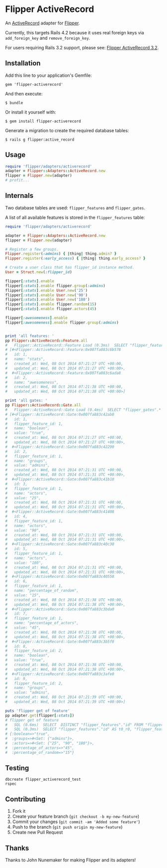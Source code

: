 # Flipper ActiveRecord

An [ActiveRecord](https://github.com/rails/rails/tree/master/activerecord) adapter for [Flipper](https://github.com/jnunemaker/flipper).

Currently, this targets Rails 4.2 because it uses real foreign keys via
`add_foreign_key` and `remove_foreign_key`. 

For users requiring Rails 3.2 support, please see: [Flipper ActiveRecord 3.2](https://github.com/blueboxjesse/flipper-activerecord).

## Installation

Add this line to your application's Gemfile:

    gem 'flipper-activerecord'

And then execute:

    $ bundle

Or install it yourself with:

    $ gem install flipper-activerecord

Generate a migration to create the required database tables:

    $ rails g flipper:active_record

## Usage

```ruby
require 'flipper/adapters/activerecord'
adapter = Flipper::Adapters::ActiveRecord.new
flipper = Flipper.new(adapter)
# profit...
```

## Internals

Two database tables are used: `flipper_features` and `flipper_gates`.

A list of all available features is stored in the `flipper_features` table:

```ruby
require 'flipper/adapters/activerecord'

adapter = Flipper::Adapters::ActiveRecord.new
flipper = Flipper.new(adapter)

# Register a few groups.
Flipper.register(:admins) { |thing| thing.admin? }
Flipper.register(:early_access) { |thing| thing.early_access? }

# Create a user class that has flipper_id instance method.
User = Struct.new(:flipper_id)

flipper[:stats].enable
flipper[:stats].enable flipper.group(:admins)
flipper[:stats].enable User.new('25')
flipper[:stats].enable User.new('90')
flipper[:stats].enable User.new('180')
flipper[:stats].enable flipper.random(15)
flipper[:stats].enable flipper.actors(45)

flipper[:awesomeness].enable
flipper[:awesomeness].enable flipper.group(:admins)


print 'all features: '
pp Flipper::ActiveRecord::Feature.all
#   Flipper::ActiveRecord::Feature Load (0.3ms)  SELECT "flipper_features".* FROM "flipper_features"
# [#<Flipper::ActiveRecord::Feature:0x007fa883c6b578
#   id: 1,
#   name: "stats",
#   created_at: Wed, 08 Oct 2014 07:21:27 UTC +00:00,
#   updated_at: Wed, 08 Oct 2014 07:21:27 UTC +00:00>,
#  #<Flipper::ActiveRecord::Feature:0x007fa883c6ada8
#   id: 2,
#   name: "awesomeness",
#   created_at: Wed, 08 Oct 2014 07:21:38 UTC +00:00,
#   updated_at: Wed, 08 Oct 2014 07:21:38 UTC +00:00>]

print 'all gates: '
pp Flipper::ActiveRecord::Gate.all
#   Flipper::ActiveRecord::Gate Load (0.4ms)  SELECT "flipper_gates".* FROM "flipper_gates"
# [#<Flipper::ActiveRecord::Gate:0x007fa883c42ab0
#   id: 1,
#   flipper_feature_id: 1,
#   name: "boolean",
#   value: "true",
#   created_at: Wed, 08 Oct 2014 07:21:27 UTC +00:00,
#   updated_at: Wed, 08 Oct 2014 07:21:27 UTC +00:00>,
#  #<Flipper::ActiveRecord::Gate:0x007fa883c42290
#   id: 2,
#   flipper_feature_id: 1,
#   name: "groups",
#   value: "admins",
#   created_at: Wed, 08 Oct 2014 07:21:31 UTC +00:00,
#   updated_at: Wed, 08 Oct 2014 07:21:31 UTC +00:00>,
#  #<Flipper::ActiveRecord::Gate:0x007fa883c41b10
#   id: 3,
#   flipper_feature_id: 1,
#   name: "actors",
#   value: "25",
#   created_at: Wed, 08 Oct 2014 07:21:31 UTC +00:00,
#   updated_at: Wed, 08 Oct 2014 07:21:31 UTC +00:00>,
#  #<Flipper::ActiveRecord::Gate:0x007fa883c41408
#   id: 4,
#   flipper_feature_id: 1,
#   name: "actors",
#   value: "90",
#   created_at: Wed, 08 Oct 2014 07:21:31 UTC +00:00,
#   updated_at: Wed, 08 Oct 2014 07:21:31 UTC +00:00>,
#  #<Flipper::ActiveRecord::Gate:0x007fa883c40c38
#   id: 5,
#   flipper_feature_id: 1,
#   name: "actors",
#   value: "180",
#   created_at: Wed, 08 Oct 2014 07:21:31 UTC +00:00,
#   updated_at: Wed, 08 Oct 2014 07:21:31 UTC +00:00>,
#  #<Flipper::ActiveRecord::Gate:0x007fa883c40558
#   id: 6,
#   flipper_feature_id: 1,
#   name: "percentage_of_random",
#   value: "15",
#   created_at: Wed, 08 Oct 2014 07:21:38 UTC +00:00,
#   updated_at: Wed, 08 Oct 2014 07:21:38 UTC +00:00>,
#  #<Flipper::ActiveRecord::Gate:0x007fa883c3bda0
#   id: 7,
#   flipper_feature_id: 1,
#   name: "percentage_of_actors",
#   value: "45",
#   created_at: Wed, 08 Oct 2014 07:21:38 UTC +00:00,
#   updated_at: Wed, 08 Oct 2014 07:21:38 UTC +00:00>,
#  #<Flipper::ActiveRecord::Gate:0x007fa883c3b5f8
#   id: 8,
#   flipper_feature_id: 2,
#   name: "boolean",
#   value: "true",
#   created_at: Wed, 08 Oct 2014 07:21:38 UTC +00:00,
#   updated_at: Wed, 08 Oct 2014 07:21:38 UTC +00:00>,
#  #<Flipper::ActiveRecord::Gate:0x007fa883c3afe0
#   id: 9,
#   flipper_feature_id: 2,
#   name: "groups",
#   value: "admins",
#   created_at: Wed, 08 Oct 2014 07:21:39 UTC +00:00,
#   updated_at: Wed, 08 Oct 2014 07:21:39 UTC +00:00>]

puts 'flipper get of feature'
pp adapter.get(flipper[:stats])
# flipper get of feature
#   SQL (0.6ms)  SELECT  DISTINCT "flipper_features"."id" FROM "flipper_features" LEFT OUTER JOIN "flipper_gates" ON "flipper_gates"."flipper_feature_id" = "flipper_features"."id" WHERE "flipper_features"."name" = $1 LIMIT 1  [["name", "stats"]]
#   SQL (0.3ms)  SELECT "flipper_features"."id" AS t0_r0, "flipper_features"."name" AS t0_r1, "flipper_features"."created_at" AS t0_r2, "flipper_features"."updated_at" AS t0_r3, "flipper_gates"."id" AS t1_r0, "flipper_gates"."flipper_feature_id" AS t1_r1, "flipper_gates"."name" AS t1_r2, "flipper_gates"."value" AS t1_r3, "flipper_gates"."created_at" AS t1_r4, "flipper_gates"."updated_at" AS t1_r5 FROM "flipper_features" LEFT OUTER JOIN "flipper_gates" ON "flipper_gates"."flipper_feature_id" = "flipper_features"."id" WHERE "flipper_features"."name" = $1 AND "flipper_features"."id" IN (1)  [["name", "stats"]]
# {:boolean=>"true",
#  :groups=>#<Set: {"admins"}>,
#  :actors=>#<Set: {"25", "90", "180"}>,
#  :percentage_of_actors=>"45",
#  :percentage_of_random=>"15"}
```

## Testing

```
dbcreate flipper_activerecord_test
rspec
```

## Contributing

1. Fork it
2. Create your feature branch (`git checkout -b my-new-feature`)
3. Commit your changes (`git commit -am 'Added some feature'`)
4. Push to the branch (`git push origin my-new-feature`)
5. Create new Pull Request

## Thanks

Thanks to John Nunemaker for making Flipper and its adapters!
